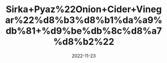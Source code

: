 ---
title: 'Sirka+Pyaz%22Onion+Cider+Vinegar%22%d8%b3%d8%b1%da%a9%db%81+%d9%be%db%8c%d8%a7%d8%b2%22'
date: '2022-11-23' 
metatag: '' 
inventory: '0' 
draft: false 
# meta description 
shortDescripton: ''
description: 'Sirka+Vinegar'
longdescription: ''
tags: ''
brand: ''
subCategory: ''
unit: '240 ml-Pk'
sellCount: '0'
featured: True
# product Price
price: '200.0'
# Product Short Description
shortDescription: ''
productID: '754FB62A-074E-ED11-996A-005056B3A416'
type: 'products'
category: 'Sirka+Vinegar' 
thumnailproduct: 'https://eraconnect.blob.core.windows.net/product-images/aminsaddiquidawakhana/62cefb09-f829-42db-a863-119174ef1faa.webp' 
images:
  - image: 'https://eraconnect.blob.core.windows.net/product-images/aminsaddiquidawakhana/62cefb09-f829-42db-a863-119174ef1faa.webp'  
Variants:
---